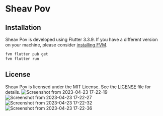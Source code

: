 # Sheav Pov

## Installation
Sheav Pov is developed using Flutter 3.3.9. If you have a different version on your machine, please consider [installing FVM](https://fvm.app/docs/getting_started/installation). 

```s
fvm flutter pub get
fvm flutter run
```

## License
Sheav Pov is licensed under the MIT License. See the [LICENSE](LICENSE) file for details.
![Screenshot from 2023-04-23 17-22-19](https://user-images.githubusercontent.com/115885247/233834183-65a86b3e-b2e3-467e-a745-0fec8c0d1f80.png)
![Screenshot from 2023-04-23 17-22-27](https://user-images.githubusercontent.com/115885247/233834182-04313890-221b-4b72-9a28-65eb345653f4.png)
![Screenshot from 2023-04-23 17-22-32](https://user-images.githubusercontent.com/115885247/233834180-47b839e2-95c5-4b20-9746-94d530532e36.png)
![Screenshot from 2023-04-23 17-22-36](https://user-images.githubusercontent.com/115885247/233834178-b8abe886-d675-4178-9ee5-875b0b14b1f2.png)
